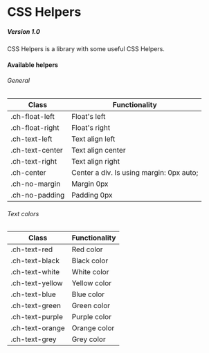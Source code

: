 CSS Helpers
===========
##### Version 1.0

CSS Helpers is a library with some useful CSS Helpers.


#### Available helpers


###### General
| Class        | Functionality           |
| ------------- |-------------|
| .ch-float-left      | Float's left |
| .ch-float-right      | Float's right      |
| .ch-text-left | Text align left |
| .ch-text-center | Text align center |
| .ch-text-right | Text align right |
| .ch-center | Center a div. Is using margin: 0px auto; |
| .ch-no-margin | Margin 0px |
| .ch-no-padding | Padding 0px |

###### Text colors
| Class        | Functionality           |
| ------------- |-------------|
| .ch-text-red | Red color |
| .ch-text-black | Black color |
| .ch-text-white | White color |
| .ch-text-yellow | Yellow color |
| .ch-text-blue | Blue color |
| .ch-text-green | Green color |
| .ch-text-purple | Purple color |
| .ch-text-orange | Orange color |
| .ch-text-grey | Grey color |
